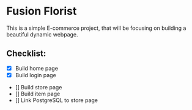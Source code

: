 # Fusion Florist
 
This is a simple E-commerce project, that will be focusing on building a beautiful dynamic webpage.

## Checklist:
- [x] Build home page
- [x] Build login page
- [] Build store page
- [] Build item page
- [] Link PostgreSQL to store page